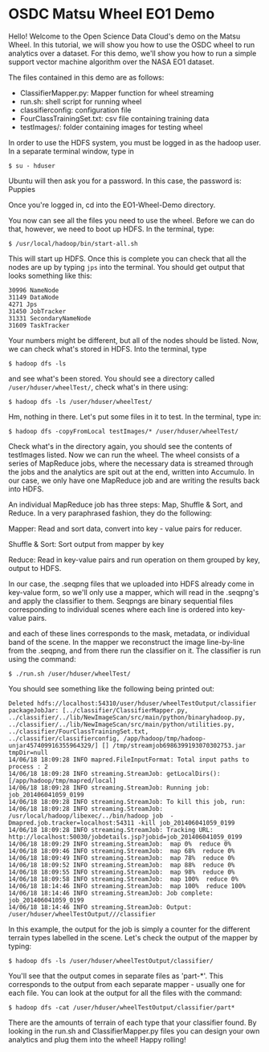 # OSDC Matsu Wheel EO1 Demo

Hello! Welcome to the Open Science Data Cloud's demo on the Matsu Wheel.
In this tutorial, we will show you how to use the OSDC wheel to run 
analytics over a dataset. For this demo, we'll show you how to run a
simple support vector machine algorithm over the NASA EO1 dataset.

The files contained in this demo are as follows:
* ClassifierMapper.py: Mapper function for wheel streaming
* run.sh: shell script for running wheel
* classifierconfig: configuration file
* FourClassTrainingSet.txt: csv file containing training data
* testImages/: folder containing images for testing wheel

In order to use the HDFS system, you must be logged in as the hadoop user. In a separate terminal window, type in
```
$ su - hduser
```

Ubuntu will then ask you for a password. In this case, the password is: Puppies

Once you're logged in, cd into the EO1-Wheel-Demo directory. 

You now can see all the files you need to use the wheel. Before we can do that, however, we need to boot 
up HDFS. In the terminal, type:
```
$ /usr/local/hadoop/bin/start-all.sh
```

This will start up HDFS. Once this is complete you can check that all the nodes are up by typing ```jps``` into the terminal.
You should get output that looks something like this:
```
30996 NameNode
31149 DataNode
4271 Jps
31450 JobTracker
31331 SecondaryNameNode
31609 TaskTracker
```
Your numbers might be different, but all of the nodes should be listed. Now, we can check what's stored in HDFS. Into the terminal, type
```
$ hadoop dfs -ls
```
and see what's been stored. You should see a directory called ```/user/hduser/wheelTest/```, check what's in there using:
```
$ hadoop dfs -ls /user/hduser/wheelTest/
```

Hm, nothing in there. Let's put some files in it to test. In the terminal, type in:
```
$ hadoop dfs -copyFromLocal testImages/* /user/hduser/wheelTest/
```
Check what's in the directory again, you should see the contents of testImages listed. Now we can run the wheel. 
The wheel consists of a series of MapReduce jobs, where the necessary data is streamed through the jobs and the analytics are
spit out at the end, written into Accumulo. In our case, we only have one MapReduce job and are writing the results back into HDFS.

An individual MapReduce job has three steps: Map, Shuffle & Sort, and Reduce. In a very paraphrased fashion, they do the following:

Mapper:         Read and sort data, convert into key - value pairs for reducer.

Shuffle & Sort: Sort output from mapper by key

Reduce:         Read in key-value pairs and run operation on them grouped by key, output to HDFS.

In our case, the .seqpng files that we uploaded into HDFS already come in key-value form, so we'll only 
use a mapper, which will read in the .seqpng's and apply the classifier to them. Seqpngs are binary sequential files
corresponding to individual scenes where each line is ordered into key-value pairs.

and each of these lines corresponds to the mask, metadata, or individual band of the scene. In the mapper we reconstruct
the image line-by-line from the .seqpng, and from there run the classifier on it. The classifier is run using the command:
```
$ ./run.sh /user/hduser/wheelTest/
```

You should see something like the following being printed out:
```
Deleted hdfs://localhost:54310/user/hduser/wheelTestOutput/classifier
packageJobJar: [../classifier/ClassifierMapper.py, ../classifier/../lib/NewImageScan/src/main/python/binaryhadoop.py, ../classifier/../lib/NewImageScan/src/main/python/utilities.py, ../classifier/FourClassTrainingSet.txt, ../classifier/classifierconfig, /app/hadoop/tmp/hadoop-unjar457409916355964329/] [] /tmp/streamjob6986399193070302753.jar tmpDir=null
14/06/18 18:09:28 INFO mapred.FileInputFormat: Total input paths to process : 2
14/06/18 18:09:28 INFO streaming.StreamJob: getLocalDirs(): [/app/hadoop/tmp/mapred/local]
14/06/18 18:09:28 INFO streaming.StreamJob: Running job: job_201406041059_0199
14/06/18 18:09:28 INFO streaming.StreamJob: To kill this job, run:
14/06/18 18:09:28 INFO streaming.StreamJob: /usr/local/hadoop/libexec/../bin/hadoop job  -Dmapred.job.tracker=localhost:54311 -kill job_201406041059_0199
14/06/18 18:09:28 INFO streaming.StreamJob: Tracking URL: http://localhost:50030/jobdetails.jsp?jobid=job_201406041059_0199
14/06/18 18:09:29 INFO streaming.StreamJob:  map 0%  reduce 0%
14/06/18 18:09:46 INFO streaming.StreamJob:  map 68%  reduce 0%
14/06/18 18:09:49 INFO streaming.StreamJob:  map 78%  reduce 0%
14/06/18 18:09:52 INFO streaming.StreamJob:  map 88%  reduce 0%
14/06/18 18:09:55 INFO streaming.StreamJob:  map 98%  reduce 0%
14/06/18 18:09:58 INFO streaming.StreamJob:  map 100%  reduce 0%
14/06/18 18:14:46 INFO streaming.StreamJob:  map 100%  reduce 100%
14/06/18 18:14:46 INFO streaming.StreamJob: Job complete: job_201406041059_0199
14/06/18 18:14:46 INFO streaming.StreamJob: Output: /user/hduser/wheelTestOutput///classifier
```
In this example, the output for the job is simply a counter for the different terrain types labelled in the scene. Let's 
check the output of the mapper by typing:
```
$ hadoop dfs -ls /user/hduser/wheelTestOutput/classifier/
```
You'll see that the output comes in separate files as 'part-*'. This corresponds to the output from each separate mapper - usually one for each file.
You can look at the output for all the files with the command:
```
$ hadoop dfs -cat /user/hduser/wheelTestOutput/classifier/part*
```

There are the amounts of terrain of each type that your classifier found. By looking in the run.sh and ClassifierMapper.py files you can
design your own analytics and plug them into the wheel! Happy rolling!